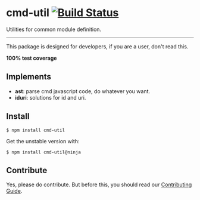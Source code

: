 # cmd-util [![Build Status](https://travis-ci.org/spmjs/cmd-util.png)](https://travis-ci.org/spmjs/cmd-util)

Utilities for common module definition.

---------------------------

This package is designed for developers, if you are a user, don't read this.

**100% test coverage**

## Implements

- **ast**: parse cmd javascript code, do whatever you want.
- **iduri**: solutions for id and uri.


## Install

```
$ npm install cmd-util
```

Get the unstable version with:

```
$ npm install cmd-util@ninja
```

## Contribute

Yes, please do contribute. But before this, you should read our [Contributing Guide](https://github.com/spmjs/cmd-util/blob/master/CONTRIBUTING.md).
